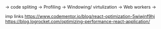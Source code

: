 -> code spliting
-> Profiling
-> Windowing/ virtulization
-> Web workers
->

imp links
https://www.codementor.io/blog/react-optimization-5wiwjnf9hj
https://blog.logrocket.com/optimizing-performance-react-application/
